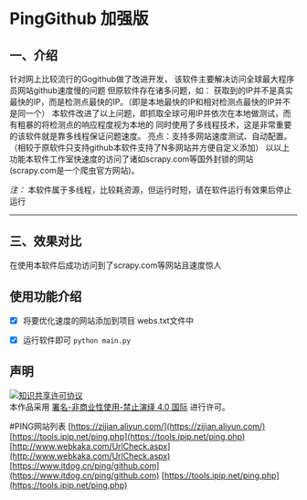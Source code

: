 # PingGithub 加强版

## 一、介绍
针对网上比较流行的Gogithub做了改进开发，
该软件主要解决访问全球最大程序员网站github速度慢的问题
但原软件存在诸多问题，如：
获取到的IP并不是真实最快的IP，而是检测点最快的IP。（即是本地最快的IP和相对检测点最快的IP并不是同一个）
本软件改进了以上问题，即抓取全球可用IP并依次在本地做测试，而有粗暴的将检测点的响应程度视为本地的
同时使用了多线程技术，这是非常重要的该软件就是靠多线程保证问题速度。
亮点：支持多网站速度测试、自动配置。
（相较于原软件只支持github本软件支持了N多网站并方便自定义添加）
以以上功能本软件工作室快速度的访问了诸如scrapy.com等国外封锁的网站(scrapy.com是一个爬虫官方网站)。

*注：* 本软件属于多线程，比较耗资源，但运行时短，请在软件运行有效果后停止运行

---
## 三、效果对比
在使用本软件后成功访问到了scrapy.com等网站且速度惊人


## 使用功能介绍
- [x] 将要优化速度的网站添加到项目 webs.txt文件中
- [x] 运行软件即可 `python main.py`



## 声明
<a rel="license" href="https://creativecommons.org/licenses/by-nc-nd/4.0/deed.zh"><img alt="知识共享许可协议" style="border-width: 0" src="https://licensebuttons.net/l/by-nc-nd/4.0/88x31.png"></a><br>本作品采用 <a rel="license" href="https://creativecommons.org/licenses/by-nc-nd/4.0/deed.zh">署名-非商业性使用-禁止演绎 4.0 国际</a> 进行许可。

#PING网站列表
    [https://zijian.aliyun.com/](https://zijian.aliyun.com/)
    [https://tools.ipip.net/ping.php](https://tools.ipip.net/ping.php)
    [http://www.webkaka.com/UrlCheck.aspx](http://www.webkaka.com/UrlCheck.aspx)
    [https://www.itdog.cn/ping/github.com](https://www.itdog.cn/ping/github.com)
    [https://tools.ipip.net/ping.php](https://tools.ipip.net/ping.php)